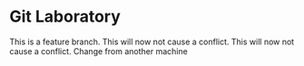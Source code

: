 # Git Laboratory
This is a feature branch.
This will now not cause a conflict.
This will now not cause a conflict.
Change from another machine
